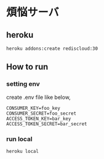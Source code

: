 # 煩悩サーバ

## heroku

```
heroku addons:create rediscloud:30
```

## How to run

### setting env

create .env file like below,

```
CONSUMER_KEY=foo_key
CONSUMER_SECRET=foo_secret
ACCESS_TOKEN_KEY=bar_key
ACCESS_TOKEN_SECRET=bar_secret
```

### run local

```
heroku local
```
